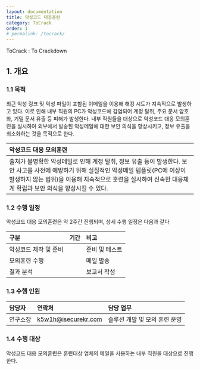 ```yaml
---
layout: documentation
title: 악성코드 대응훈련
category: ToCrack
order: 1
# permalink: /tocrack/
---
```


ToCrack : To Crackdown

## 1. 개요

### 1.1 목적

최근 악성 링크 및 악성 파일이 포함된 이메일을 이용해 해킹 시도가 지속적으로 발생하고 있다. 이로 인해 내부 직원의 PC가 악성코드에 감염되어 계정 탈취, 주요 문서 암호화, 기밀 문서 유출 등 피해가 발생한다. 내부 직원들을 대상으로 악성코드 대응 모의훈련을 실시하여 외부에서 발송된 악성메일에 대한 보안 의식을 향상시키고, 정보 유출을 최소화하는 것을 목적으로 한다.

| 악성코드 대응 모의훈련 |
| :-------- |
| 출처가 불명확한 악성메일로 인해 계정 탈취, 정보 유출 등이 발생한다. 보안 사고를 사전에 예방하기 위해 실질적인 악성메일 템플릿(PC에 이상이 발생하지 않는 범위)을 이용해 지속적으로 훈련을 실시하여 신속한 대응체계 확립과 보안 의식을 향상시킬 수 있다. |


### 1.2 수행 일정

악성코드 대응 모의훈련은 약 2주간 진행되며, 상세 수행 일정은 다음과 같다

|구분|기간|비고|
| :----- | :----- | :----- |
|악성코드 제작 및 준비| | 준비 및 테스트 |
|모의훈련 수행| | 메일 발송 |
|결과 분석| |보고서 작성|

### 1.3 수행 인원

| 담당자 | 연락처 | 담당 업무 |
| :----- | :----- | :----- |
| 연구소장 | k5w1h@isecurekr.com | 솔루션 개발 및 모의 훈련 운영 |


### 1.4 수행 대상

악성코드 대응 모의훈련은 훈련대상 업체의 메일을 사용하는 내부 직원을 대상으로 진행한다.